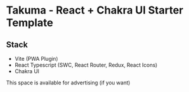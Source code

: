 # Takuma - React + Chakra UI Starter Template

## Stack 

- Vite (PWA Plugin)
- React Typescript (SWC, React Router, Redux, React Icons)
- Chakra UI

This space is available for advertising (if you want)